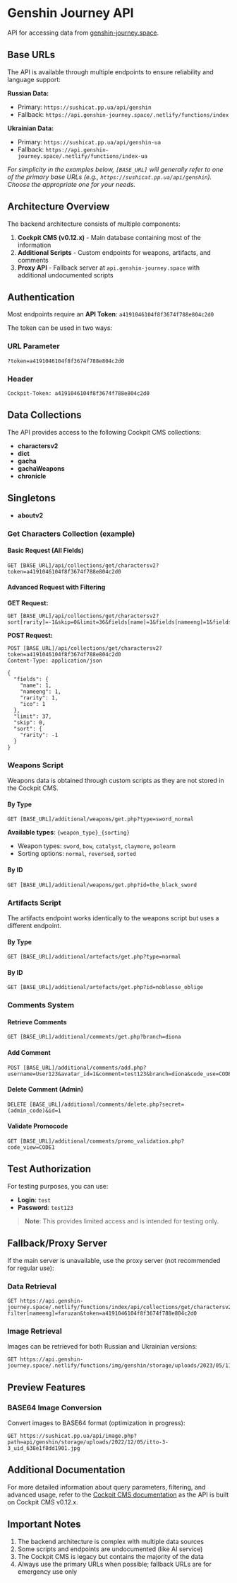 # Genshin Journey API

API for accessing data from [genshin-journey.space](https://genshin-journey.space).

## Base URLs

The API is available through multiple endpoints to ensure reliability and language support:

**Russian Data:**
* Primary: `https://sushicat.pp.ua/api/genshin`
* Fallback: `https://api.genshin-journey.space/.netlify/functions/index`

**Ukrainian Data:**
* Primary: `https://sushicat.pp.ua/api/genshin-ua`
* Fallback: `https://api.genshin-journey.space/.netlify/functions/index-ua`

*For simplicity in the examples below, `[BASE_URL]` will generally refer to one of the primary base URLs (e.g., `https://sushicat.pp.ua/api/genshin`). Choose the appropriate one for your needs.*

## Architecture Overview

The backend architecture consists of multiple components:

1. **Cockpit CMS (v0.12.x)** - Main database containing most of the information
2. **Additional Scripts** - Custom endpoints for weapons, artifacts, and comments
3. **Proxy API** - Fallback server at `api.genshin-journey.space` with additional undocumented scripts

## Authentication

Most endpoints require an **API Token**: `a4191046104f8f3674f788e804c2d0`

The token can be used in two ways:

### URL Parameter
```
?token=a4191046104f8f3674f788e804c2d0
```

### Header
```
Cockpit-Token: a4191046104f8f3674f788e804c2d0
```

## Data Collections

The API provides access to the following Cockpit CMS collections:

- **charactersv2**
- **dict**
- **gacha**
- **gachaWeapons**
- **chronicle**

## Singletons

- **aboutv2**

### Get Characters Collection (example)

#### Basic Request (All Fields)
```http
GET [BASE_URL]/api/collections/get/charactersv2?token=a4191046104f8f3674f788e804c2d0
```

#### Advanced Request with Filtering
**GET Request:**
```http
GET [BASE_URL]/api/collections/get/charactersv2?sort[rarity]=-1&skip=0&limit=36&fields[name]=1&fields[nameeng]=1&fields[rarity]=1&fields[ico]=1&token=a4191046104f8f3674f788e804c2d0
```

**POST Request:**
```http
POST [BASE_URL]/api/collections/get/charactersv2?token=a4191046104f8f3674f788e804c2d0
Content-Type: application/json

{
  "fields": {
    "name": 1,
    "nameeng": 1,
    "rarity": 1,
    "ico": 1
  },
  "limit": 37,
  "skip": 0,
  "sort": { 
    "rarity": -1 
  }
}
```

### Weapons Script

Weapons data is obtained through custom scripts as they are not stored in the Cockpit CMS.

#### By Type
```http
GET [BASE_URL]/additional/weapons/get.php?type=sword_normal
```

**Available types**: `{weapon_type}_{sorting}`
- Weapon types: `sword`, `bow`, `catalyst`, `claymore`, `polearm`
- Sorting options: `normal`, `reversed`, `sorted`

#### By ID
```http
GET [BASE_URL]/additional/weapons/get.php?id=the_black_sword
```

### Artifacts Script

The artifacts endpoint works identically to the weapons script but uses a different endpoint.

#### By Type
```http
GET [BASE_URL]/additional/artefacts/get.php?type=normal
```

#### By ID
```http
GET [BASE_URL]/additional/artefacts/get.php?id=noblesse_oblige
```

### Comments System

#### Retrieve Comments
```http
GET [BASE_URL]/additional/comments/get.php?branch=diona
```

#### Add Comment
```http
POST [BASE_URL]/additional/comments/add.php?username=User123&avatar_id=1&comment=test123&branch=diona&code_use=CODE1
```

#### Delete Comment (Admin)
```http
DELETE [BASE_URL]/additional/comments/delete.php?secret=(admin_code)&id=1
```

#### Validate Promocode
```http
GET [BASE_URL]/additional/comments/promo_validation.php?code_view=CODE1
```

## Test Authorization

For testing purposes, you can use:
- **Login**: `test`
- **Password**: `test123`

> **Note**: This provides limited access and is intended for testing only.

## Fallback/Proxy Server

If the main server is unavailable, use the proxy server (not recommended for regular use):

### Data Retrieval
```http
GET https://api.genshin-journey.space/.netlify/functions/index/api/collections/get/charactersv2?filter[nameeng]=faruzan&token=a4191046104f8f3674f788e804c2d0
```

### Image Retrieval
Images can be retrieved for both Russian and Ukrainian versions:

```http
GET https://api.genshin-journey.space/.netlify/functions/img/genshin/storage/uploads/2023/05/11/Faruzan_Portrait_2_uid_645cad680f9f5.png
```

## Preview Features

### BASE64 Image Conversion
Convert images to BASE64 format (optimization in progress):

```http
GET https://sushicat.pp.ua/api/image.php?path=api/genshin/storage/uploads/2022/12/05/itto-3-3_uid_638e1f8dd1901.jpg
```

## Additional Documentation

For more detailed information about query parameters, filtering, and advanced usage, refer to the [Cockpit CMS documentation](https://getcockpit.com/documentation) as the API is built on Cockpit CMS v0.12.x.

## Important Notes

1. The backend architecture is complex with multiple data sources
2. Some scripts and endpoints are undocumented (like AI service)
3. The Cockpit CMS is legacy but contains the majority of the data
4. Always use the primary URLs when possible; fallback URLs are for emergency use only
